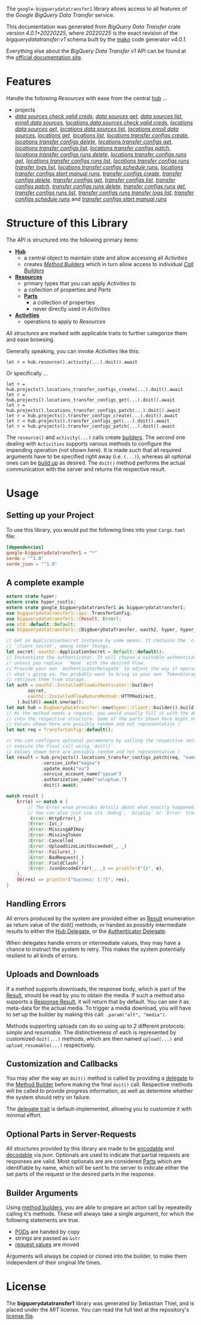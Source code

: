 <!---
DO NOT EDIT !
This file was generated automatically from 'src/generator/templates/api/README.md.mako'
DO NOT EDIT !
-->
The `google-bigquerydatatransfer1` library allows access to all features of the *Google BigQuery Data Transfer* service.

This documentation was generated from *BigQuery Data Transfer* crate version *4.0.1+20220225*, where *20220225* is the exact revision of the *bigquerydatatransfer:v1* schema built by the [mako](http://www.makotemplates.org/) code generator *v4.0.1*.

Everything else about the *BigQuery Data Transfer* *v1* API can be found at the
[official documentation site](https://cloud.google.com/bigquery-transfer/).
# Features

Handle the following *Resources* with ease from the central [hub](https://docs.rs/google-bigquerydatatransfer1/4.0.1+20220225/google_bigquerydatatransfer1/BigQueryDataTransfer) ... 

* projects
 * [*data sources check valid creds*](https://docs.rs/google-bigquerydatatransfer1/4.0.1+20220225/google_bigquerydatatransfer1/api::ProjectDataSourceCheckValidCredCall), [*data sources get*](https://docs.rs/google-bigquerydatatransfer1/4.0.1+20220225/google_bigquerydatatransfer1/api::ProjectDataSourceGetCall), [*data sources list*](https://docs.rs/google-bigquerydatatransfer1/4.0.1+20220225/google_bigquerydatatransfer1/api::ProjectDataSourceListCall), [*enroll data sources*](https://docs.rs/google-bigquerydatatransfer1/4.0.1+20220225/google_bigquerydatatransfer1/api::ProjectEnrollDataSourceCall), [*locations data sources check valid creds*](https://docs.rs/google-bigquerydatatransfer1/4.0.1+20220225/google_bigquerydatatransfer1/api::ProjectLocationDataSourceCheckValidCredCall), [*locations data sources get*](https://docs.rs/google-bigquerydatatransfer1/4.0.1+20220225/google_bigquerydatatransfer1/api::ProjectLocationDataSourceGetCall), [*locations data sources list*](https://docs.rs/google-bigquerydatatransfer1/4.0.1+20220225/google_bigquerydatatransfer1/api::ProjectLocationDataSourceListCall), [*locations enroll data sources*](https://docs.rs/google-bigquerydatatransfer1/4.0.1+20220225/google_bigquerydatatransfer1/api::ProjectLocationEnrollDataSourceCall), [*locations get*](https://docs.rs/google-bigquerydatatransfer1/4.0.1+20220225/google_bigquerydatatransfer1/api::ProjectLocationGetCall), [*locations list*](https://docs.rs/google-bigquerydatatransfer1/4.0.1+20220225/google_bigquerydatatransfer1/api::ProjectLocationListCall), [*locations transfer configs create*](https://docs.rs/google-bigquerydatatransfer1/4.0.1+20220225/google_bigquerydatatransfer1/api::ProjectLocationTransferConfigCreateCall), [*locations transfer configs delete*](https://docs.rs/google-bigquerydatatransfer1/4.0.1+20220225/google_bigquerydatatransfer1/api::ProjectLocationTransferConfigDeleteCall), [*locations transfer configs get*](https://docs.rs/google-bigquerydatatransfer1/4.0.1+20220225/google_bigquerydatatransfer1/api::ProjectLocationTransferConfigGetCall), [*locations transfer configs list*](https://docs.rs/google-bigquerydatatransfer1/4.0.1+20220225/google_bigquerydatatransfer1/api::ProjectLocationTransferConfigListCall), [*locations transfer configs patch*](https://docs.rs/google-bigquerydatatransfer1/4.0.1+20220225/google_bigquerydatatransfer1/api::ProjectLocationTransferConfigPatchCall), [*locations transfer configs runs delete*](https://docs.rs/google-bigquerydatatransfer1/4.0.1+20220225/google_bigquerydatatransfer1/api::ProjectLocationTransferConfigRunDeleteCall), [*locations transfer configs runs get*](https://docs.rs/google-bigquerydatatransfer1/4.0.1+20220225/google_bigquerydatatransfer1/api::ProjectLocationTransferConfigRunGetCall), [*locations transfer configs runs list*](https://docs.rs/google-bigquerydatatransfer1/4.0.1+20220225/google_bigquerydatatransfer1/api::ProjectLocationTransferConfigRunListCall), [*locations transfer configs runs transfer logs list*](https://docs.rs/google-bigquerydatatransfer1/4.0.1+20220225/google_bigquerydatatransfer1/api::ProjectLocationTransferConfigRunTransferLogListCall), [*locations transfer configs schedule runs*](https://docs.rs/google-bigquerydatatransfer1/4.0.1+20220225/google_bigquerydatatransfer1/api::ProjectLocationTransferConfigScheduleRunCall), [*locations transfer configs start manual runs*](https://docs.rs/google-bigquerydatatransfer1/4.0.1+20220225/google_bigquerydatatransfer1/api::ProjectLocationTransferConfigStartManualRunCall), [*transfer configs create*](https://docs.rs/google-bigquerydatatransfer1/4.0.1+20220225/google_bigquerydatatransfer1/api::ProjectTransferConfigCreateCall), [*transfer configs delete*](https://docs.rs/google-bigquerydatatransfer1/4.0.1+20220225/google_bigquerydatatransfer1/api::ProjectTransferConfigDeleteCall), [*transfer configs get*](https://docs.rs/google-bigquerydatatransfer1/4.0.1+20220225/google_bigquerydatatransfer1/api::ProjectTransferConfigGetCall), [*transfer configs list*](https://docs.rs/google-bigquerydatatransfer1/4.0.1+20220225/google_bigquerydatatransfer1/api::ProjectTransferConfigListCall), [*transfer configs patch*](https://docs.rs/google-bigquerydatatransfer1/4.0.1+20220225/google_bigquerydatatransfer1/api::ProjectTransferConfigPatchCall), [*transfer configs runs delete*](https://docs.rs/google-bigquerydatatransfer1/4.0.1+20220225/google_bigquerydatatransfer1/api::ProjectTransferConfigRunDeleteCall), [*transfer configs runs get*](https://docs.rs/google-bigquerydatatransfer1/4.0.1+20220225/google_bigquerydatatransfer1/api::ProjectTransferConfigRunGetCall), [*transfer configs runs list*](https://docs.rs/google-bigquerydatatransfer1/4.0.1+20220225/google_bigquerydatatransfer1/api::ProjectTransferConfigRunListCall), [*transfer configs runs transfer logs list*](https://docs.rs/google-bigquerydatatransfer1/4.0.1+20220225/google_bigquerydatatransfer1/api::ProjectTransferConfigRunTransferLogListCall), [*transfer configs schedule runs*](https://docs.rs/google-bigquerydatatransfer1/4.0.1+20220225/google_bigquerydatatransfer1/api::ProjectTransferConfigScheduleRunCall) and [*transfer configs start manual runs*](https://docs.rs/google-bigquerydatatransfer1/4.0.1+20220225/google_bigquerydatatransfer1/api::ProjectTransferConfigStartManualRunCall)




# Structure of this Library

The API is structured into the following primary items:

* **[Hub](https://docs.rs/google-bigquerydatatransfer1/4.0.1+20220225/google_bigquerydatatransfer1/BigQueryDataTransfer)**
    * a central object to maintain state and allow accessing all *Activities*
    * creates [*Method Builders*](https://docs.rs/google-bigquerydatatransfer1/4.0.1+20220225/google_bigquerydatatransfer1/client::MethodsBuilder) which in turn
      allow access to individual [*Call Builders*](https://docs.rs/google-bigquerydatatransfer1/4.0.1+20220225/google_bigquerydatatransfer1/client::CallBuilder)
* **[Resources](https://docs.rs/google-bigquerydatatransfer1/4.0.1+20220225/google_bigquerydatatransfer1/client::Resource)**
    * primary types that you can apply *Activities* to
    * a collection of properties and *Parts*
    * **[Parts](https://docs.rs/google-bigquerydatatransfer1/4.0.1+20220225/google_bigquerydatatransfer1/client::Part)**
        * a collection of properties
        * never directly used in *Activities*
* **[Activities](https://docs.rs/google-bigquerydatatransfer1/4.0.1+20220225/google_bigquerydatatransfer1/client::CallBuilder)**
    * operations to apply to *Resources*

All *structures* are marked with applicable traits to further categorize them and ease browsing.

Generally speaking, you can invoke *Activities* like this:

```Rust,ignore
let r = hub.resource().activity(...).doit().await
```

Or specifically ...

```ignore
let r = hub.projects().locations_transfer_configs_create(...).doit().await
let r = hub.projects().locations_transfer_configs_get(...).doit().await
let r = hub.projects().locations_transfer_configs_patch(...).doit().await
let r = hub.projects().transfer_configs_create(...).doit().await
let r = hub.projects().transfer_configs_get(...).doit().await
let r = hub.projects().transfer_configs_patch(...).doit().await
```

The `resource()` and `activity(...)` calls create [builders][builder-pattern]. The second one dealing with `Activities` 
supports various methods to configure the impending operation (not shown here). It is made such that all required arguments have to be 
specified right away (i.e. `(...)`), whereas all optional ones can be [build up][builder-pattern] as desired.
The `doit()` method performs the actual communication with the server and returns the respective result.

# Usage

## Setting up your Project

To use this library, you would put the following lines into your `Cargo.toml` file:

```toml
[dependencies]
google-bigquerydatatransfer1 = "*"
serde = "^1.0"
serde_json = "^1.0"
```

## A complete example

```Rust
extern crate hyper;
extern crate hyper_rustls;
extern crate google_bigquerydatatransfer1 as bigquerydatatransfer1;
use bigquerydatatransfer1::api::TransferConfig;
use bigquerydatatransfer1::{Result, Error};
use std::default::Default;
use bigquerydatatransfer1::{BigQueryDataTransfer, oauth2, hyper, hyper_rustls};

// Get an ApplicationSecret instance by some means. It contains the `client_id` and 
// `client_secret`, among other things.
let secret: oauth2::ApplicationSecret = Default::default();
// Instantiate the authenticator. It will choose a suitable authentication flow for you, 
// unless you replace  `None` with the desired Flow.
// Provide your own `AuthenticatorDelegate` to adjust the way it operates and get feedback about 
// what's going on. You probably want to bring in your own `TokenStorage` to persist tokens and
// retrieve them from storage.
let auth = oauth2::InstalledFlowAuthenticator::builder(
        secret,
        oauth2::InstalledFlowReturnMethod::HTTPRedirect,
    ).build().await.unwrap();
let mut hub = BigQueryDataTransfer::new(hyper::Client::builder().build(hyper_rustls::HttpsConnectorBuilder::new().with_native_roots().https_or_http().enable_http1().enable_http2().build()), auth);
// As the method needs a request, you would usually fill it with the desired information
// into the respective structure. Some of the parts shown here might not be applicable !
// Values shown here are possibly random and not representative !
let mut req = TransferConfig::default();

// You can configure optional parameters by calling the respective setters at will, and
// execute the final call using `doit()`.
// Values shown here are possibly random and not representative !
let result = hub.projects().locations_transfer_configs_patch(req, "name")
             .version_info("magna")
             .update_mask("no")
             .service_account_name("ipsum")
             .authorization_code("voluptua.")
             .doit().await;

match result {
    Err(e) => match e {
        // The Error enum provides details about what exactly happened.
        // You can also just use its `Debug`, `Display` or `Error` traits
         Error::HttpError(_)
        |Error::Io(_)
        |Error::MissingAPIKey
        |Error::MissingToken
        |Error::Cancelled
        |Error::UploadSizeLimitExceeded(_, _)
        |Error::Failure(_)
        |Error::BadRequest(_)
        |Error::FieldClash(_)
        |Error::JsonDecodeError(_, _) => println!("{}", e),
    },
    Ok(res) => println!("Success: {:?}", res),
}

```
## Handling Errors

All errors produced by the system are provided either as [Result](https://docs.rs/google-bigquerydatatransfer1/4.0.1+20220225/google_bigquerydatatransfer1/client::Result) enumeration as return value of
the doit() methods, or handed as possibly intermediate results to either the 
[Hub Delegate](https://docs.rs/google-bigquerydatatransfer1/4.0.1+20220225/google_bigquerydatatransfer1/client::Delegate), or the [Authenticator Delegate](https://docs.rs/yup-oauth2/*/yup_oauth2/trait.AuthenticatorDelegate.html).

When delegates handle errors or intermediate values, they may have a chance to instruct the system to retry. This 
makes the system potentially resilient to all kinds of errors.

## Uploads and Downloads
If a method supports downloads, the response body, which is part of the [Result](https://docs.rs/google-bigquerydatatransfer1/4.0.1+20220225/google_bigquerydatatransfer1/client::Result), should be
read by you to obtain the media.
If such a method also supports a [Response Result](https://docs.rs/google-bigquerydatatransfer1/4.0.1+20220225/google_bigquerydatatransfer1/client::ResponseResult), it will return that by default.
You can see it as meta-data for the actual media. To trigger a media download, you will have to set up the builder by making
this call: `.param("alt", "media")`.

Methods supporting uploads can do so using up to 2 different protocols: 
*simple* and *resumable*. The distinctiveness of each is represented by customized 
`doit(...)` methods, which are then named `upload(...)` and `upload_resumable(...)` respectively.

## Customization and Callbacks

You may alter the way an `doit()` method is called by providing a [delegate](https://docs.rs/google-bigquerydatatransfer1/4.0.1+20220225/google_bigquerydatatransfer1/client::Delegate) to the 
[Method Builder](https://docs.rs/google-bigquerydatatransfer1/4.0.1+20220225/google_bigquerydatatransfer1/client::CallBuilder) before making the final `doit()` call. 
Respective methods will be called to provide progress information, as well as determine whether the system should 
retry on failure.

The [delegate trait](https://docs.rs/google-bigquerydatatransfer1/4.0.1+20220225/google_bigquerydatatransfer1/client::Delegate) is default-implemented, allowing you to customize it with minimal effort.

## Optional Parts in Server-Requests

All structures provided by this library are made to be [encodable](https://docs.rs/google-bigquerydatatransfer1/4.0.1+20220225/google_bigquerydatatransfer1/client::RequestValue) and 
[decodable](https://docs.rs/google-bigquerydatatransfer1/4.0.1+20220225/google_bigquerydatatransfer1/client::ResponseResult) via *json*. Optionals are used to indicate that partial requests are responses 
are valid.
Most optionals are are considered [Parts](https://docs.rs/google-bigquerydatatransfer1/4.0.1+20220225/google_bigquerydatatransfer1/client::Part) which are identifiable by name, which will be sent to 
the server to indicate either the set parts of the request or the desired parts in the response.

## Builder Arguments

Using [method builders](https://docs.rs/google-bigquerydatatransfer1/4.0.1+20220225/google_bigquerydatatransfer1/client::CallBuilder), you are able to prepare an action call by repeatedly calling it's methods.
These will always take a single argument, for which the following statements are true.

* [PODs][wiki-pod] are handed by copy
* strings are passed as `&str`
* [request values](https://docs.rs/google-bigquerydatatransfer1/4.0.1+20220225/google_bigquerydatatransfer1/client::RequestValue) are moved

Arguments will always be copied or cloned into the builder, to make them independent of their original life times.

[wiki-pod]: http://en.wikipedia.org/wiki/Plain_old_data_structure
[builder-pattern]: http://en.wikipedia.org/wiki/Builder_pattern
[google-go-api]: https://github.com/google/google-api-go-client

# License
The **bigquerydatatransfer1** library was generated by Sebastian Thiel, and is placed 
under the *MIT* license.
You can read the full text at the repository's [license file][repo-license].

[repo-license]: https://github.com/Byron/google-apis-rsblob/main/LICENSE.md


